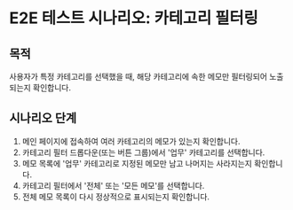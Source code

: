 # E2E 테스트 시나리오: 카테고리 필터링

## 목적

사용자가 특정 카테고리를 선택했을 때, 해당 카테고리에 속한 메모만 필터링되어 노출되는지 확인합니다.

## 시나리오 단계

1.  메인 페이지에 접속하여 여러 카테고리의 메모가 있는지 확인합니다.
2.  카테고리 필터 드롭다운(또는 버튼 그룹)에서 '업무' 카테고리를 선택합니다.
3.  메모 목록에 '업무' 카테고리로 지정된 메모만 남고 나머지는 사라지는지 확인합니다.
4.  카테고리 필터에서 '전체' 또는 '모든 메모'를 선택합니다.
5.  전체 메모 목록이 다시 정상적으로 표시되는지 확인합니다.

